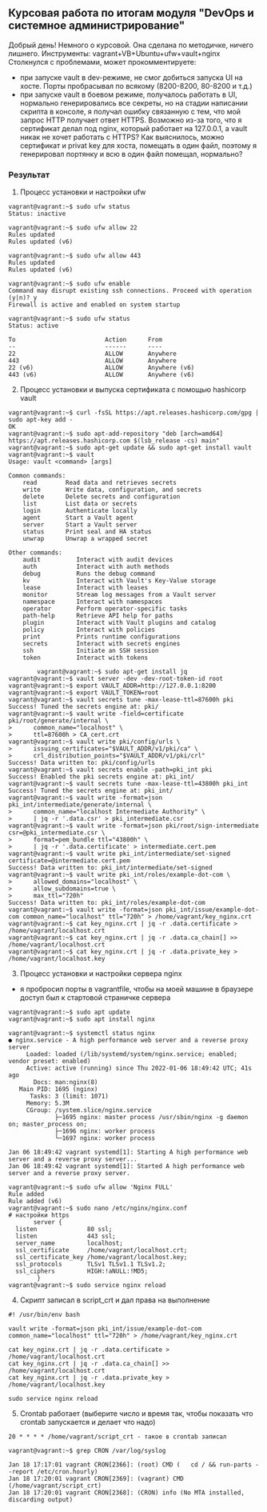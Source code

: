 ## Курсовая работа по итогам модуля "DevOps и системное администрирование"
Добрый день! Немного о курсовой. Она сделана по методичке, ничего лишнего.
Инструменты: vagrant+VB+Ubuntu+ufw+vault+nginx
Cтолкнулся с проблемами, может прокомментируете:
- при запуске vault в dev-режиме, не смог добиться запуска UI на хосте. 
  Порты пробрасывал по всякому (8200-8200, 80-8200 и т.д.)
- при запуске vault в боевом режиме, получалось работать в UI, нормально 
  генерировались все секреты, но на стадии написании скрипта в консоле, я получал ошибку связанную с тем, что мой запрос HTTP
  получает ответ HTTPS. Возможно из-за того, что я сертификат делал под nginx, который 
  работает на 127.0.0.1, а vault никак не хочет работать с HTTPS?
Как выяснилось, можно сертификат и privat key для хоста, помещать в один файл, поэтому я
генерировал портянку и всю в один файл помещал, нормально?
### Результат
1. Процесс установки и настройки ufw
```
vagrant@vagrant:~$ sudo ufw status
Status: inactive

vagrant@vagrant:~$ sudo ufw allow 22
Rules updated
Rules updated (v6)

vagrant@vagrant:~$ sudo ufw allow 443
Rules updated
Rules updated (v6)

vagrant@vagrant:~$ sudo ufw enable
Command may disrupt existing ssh connections. Proceed with operation (y|n)? y
Firewall is active and enabled on system startup

vagrant@vagrant:~$ sudo ufw status
Status: active

To                         Action      From
--                         ------      ----
22                         ALLOW       Anywhere
443                        ALLOW       Anywhere
22 (v6)                    ALLOW       Anywhere (v6)
443 (v6)                   ALLOW       Anywhere (v6)
```
2. Процесс установки и выпуска сертификата с помощью hashicorp vault

```
vagrant@vagrant:~$ curl -fsSL https://apt.releases.hashicorp.com/gpg | sudo apt-key add -
OK
vagrant@vagrant:~$ sudo apt-add-repository "deb [arch=amd64] https://apt.releases.hashicorp.com $(lsb_release -cs) main"
vagrant@vagrant:~$ sudo apt-get update && sudo apt-get install vault
vagrant@vagrant:~$ vault
Usage: vault <command> [args]

Common commands:
    read        Read data and retrieves secrets
    write       Write data, configuration, and secrets
    delete      Delete secrets and configuration
    list        List data or secrets
    login       Authenticate locally
    agent       Start a Vault agent
    server      Start a Vault server
    status      Print seal and HA status
    unwrap      Unwrap a wrapped secret

Other commands:
    audit          Interact with audit devices
    auth           Interact with auth methods
    debug          Runs the debug command
    kv             Interact with Vault's Key-Value storage
    lease          Interact with leases
    monitor        Stream log messages from a Vault server
    namespace      Interact with namespaces
    operator       Perform operator-specific tasks
    path-help      Retrieve API help for paths
    plugin         Interact with Vault plugins and catalog
    policy         Interact with policies
    print          Prints runtime configurations
    secrets        Interact with secrets engines
    ssh            Initiate an SSH session
    token          Interact with tokens

        vagrant@vagrant:~$ sudo apt-get install jq
vagrant@vagrant:~$ vault server -dev -dev-root-token-id root
vagrant@vagrant:~$ export VAULT_ADDR=http://127.0.0.1:8200
vagrant@vagrant:~$ export VAULT_TOKEN=root
vagrant@vagrant:~$ vault secrets tune -max-lease-ttl=87600h pki
Success! Tuned the secrets engine at: pki/
vagrant@vagrant:~$ vault write -field=certificate pki/root/generate/internal \
>      common_name="localhost" \
>      ttl=87600h > CA_cert.crt
vagrant@vagrant:~$ vault write pki/config/urls \
>      issuing_certificates="$VAULT_ADDR/v1/pki/ca" \
>      crl_distribution_points="$VAULT_ADDR/v1/pki/crl"
Success! Data written to: pki/config/urls
vagrant@vagrant:~$ vault secrets enable -path=pki_int pki
Success! Enabled the pki secrets engine at: pki_int/
vagrant@vagrant:~$ vault secrets tune -max-lease-ttl=43800h pki_int
Success! Tuned the secrets engine at: pki_int/
vagrant@vagrant:~$ vault write -format=json pki_int/intermediate/generate/internal \
>      common_name="localhost Intermediate Authority" \
>      | jq -r '.data.csr' > pki_intermediate.csr
vagrant@vagrant:~$ vault write -format=json pki/root/sign-intermediate csr=@pki_intermediate.csr \
>      format=pem_bundle ttl="43800h" \
>      | jq -r '.data.certificate' > intermediate.cert.pem
vagrant@vagrant:~$ vault write pki_int/intermediate/set-signed certificate=@intermediate.cert.pem
Success! Data written to: pki_int/intermediate/set-signed
vagrant@vagrant:~$ vault write pki_int/roles/example-dot-com \
>      allowed_domains="localhost" \
>      allow_subdomains=true \
>      max_ttl="720h"
Success! Data written to: pki_int/roles/example-dot-com
vagrant@vagrant:~$ vault write -format=json pki_int/issue/example-dot-com common_name="localhost" ttl="720h" > /home/vagrant/key_nginx.crt
vagrant@vagrant:~$ cat key_nginx.crt | jq -r .data.certificate > /home/vagrant/localhost.crt
vagrant@vagrant:~$ cat key_nginx.crt | jq -r .data.ca_chain[] >> /home/vagrant/localhost.crt
vagrant@vagrant:~$ cat key_nginx.crt | jq -r .data.private_key > /home/vagrant/localhost.key
```
3. Процесс установки и настройки сервера nginx
- я пробросил порты в vagrantfile, чтобы на моей машине в браузере доступ был к стартовой
страничке сервера
```
vagrant@vagrant:~$ sudo apt update
vagrant@vagrant:~$ sudo apt install nginx

vagrant@vagrant:~$ systemctl status nginx
● nginx.service - A high performance web server and a reverse proxy server
     Loaded: loaded (/lib/systemd/system/nginx.service; enabled; vendor preset: enabled)
     Active: active (running) since Thu 2022-01-06 18:49:42 UTC; 41s ago
       Docs: man:nginx(8)
   Main PID: 1695 (nginx)
      Tasks: 3 (limit: 1071)
     Memory: 5.3M
     CGroup: /system.slice/nginx.service
             ├─1695 nginx: master process /usr/sbin/nginx -g daemon on; master_process on;
             ├─1696 nginx: worker process
             └─1697 nginx: worker process

Jan 06 18:49:42 vagrant systemd[1]: Starting A high performance web server and a reverse proxy server...
Jan 06 18:49:42 vagrant systemd[1]: Started A high performance web server and a reverse proxy server.

vagrant@vagrant:~$ sudo ufw allow 'Nginx FULL'
Rule added
Rule added (v6)
vagrant@vagrant:~$ sudo nano /etc/nginx/nginx.conf
# настройки https
       server {
  listen              80 ssl;
  listen              443 ssl;
  server_name         localhost;
  ssl_certificate     /home/vagrant/localhost.crt;
  ssl_certificate_key /home/vagrant/localhost.key;
  ssl_protocols       TLSv1 TLSv1.1 TLSv1.2;
  ssl_ciphers         HIGH:!aNULL:!MD5;
        }
vagrant@vagrant:~$ sudo service nginx reload
```
4. Скрипт записал в script_crt и дал права на выполнение
```
#! /usr/bin/env bash

vault write -format=json pki_int/issue/example-dot-com common_name="localhost" ttl="720h" > /home/vagrant/key_nginx.crt

cat key_nginx.crt | jq -r .data.certificate > /home/vagrant/localhost.crt
cat key_nginx.crt | jq -r .data.ca_chain[] >> /home/vagrant/localhost.crt
cat key_nginx.crt | jq -r .data.private_key > /home/vagrant/localhost.key

sudo service nginx reload
```
5. Crontab работает (выберите число и время так, чтобы показать что crontab запускается и делает что надо)
```buildoutcfg
20 * * * * /home/vagrant/script_crt - такое в crontab записал

vagrant@vagrant:~$ grep CRON /var/log/syslog

Jan 18 17:17:01 vagrant CRON[2366]: (root) CMD (   cd / && run-parts --report /etc/cron.hourly)
Jan 18 17:20:01 vagrant CRON[2369]: (vagrant) CMD (/home/vagrant/script_crt)
Jan 18 17:20:01 vagrant CRON[2368]: (CRON) info (No MTA installed, discarding output)
```